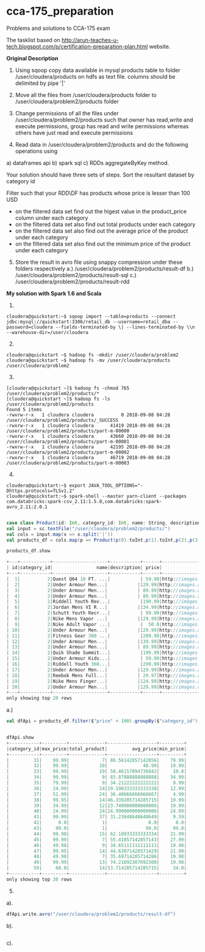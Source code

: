 # cca-175_preparation
Problems and solutions to CCA-175 exam

The tasklist based on http://arun-teaches-u-tech.blogspot.com/p/certification-preparation-plan.html website. 

__Original Description__
1. Using sqoop copy data available in mysql products table to folder /user/cloudera/products on hdfs as text file. columns should be delimited by pipe '|'

2. Move all the files from /user/cloudera/products folder to /user/cloudera/problem2/products folder

3. Change permissions of all the files under /user/cloudera/problem2/products such that owner has read,write and execute permissions, group has read and write permissions whereas others have just read and execute permissions
4. Read data in /user/cloudera/problem2/products and do the following operations using 

a) dataframes api 
b) spark sql 
c) RDDs aggregateByKey method. 

Your solution should have three sets of steps. Sort the resultant dataset by category id

Filter such that your RDD\DF has products whose price is lesser than 100 USD
- on the filtered data set find out the higest value in the product_price column under each category
- on the filtered data set also find out total products under each category
- on the filtered data set also find out the average price of the product under each category
- on the filtered data set also find out the minimum price of the product under each category

5. Store the result in avro file using snappy compression under these folders respectively
a.) /user/cloudera/problem2/products/result-df
b.) /user/cloudera/problem2/products/result-sql
c.) /user/cloudera/problem2/products/result-rdd

__My solution with Spark 1.6 and Scala__

1.

```console
cloudera@quickstart:~$ sqoop import --table=products --connect jdbc:mysql://quickstart:3306/retail_db --username=retail_dba --password=cloudera --fields-terminated-by \| --lines-terminated-by \\n --warehouse-dir=/user/cloudera
```

2.

```console
cloudera@quickstart ~$ hadoop fs -mkdir /user/cloudera/problem2
cloudera@quickstart ~$ hadoop fs -mv /user/cloudera/products /user/cloudera/problem2
```

3.

```console
[cloudera@quickstart ~]$ hadoop fs -chmod 765 /user/cloudera/problem2/products/*
[cloudera@quickstart ~]$ hadoop fs -ls /user/cloudera/problem2/products
Found 5 items
-rwxrw-r-x   1 cloudera cloudera          0 2018-09-08 04:28 /user/cloudera/problem2/products/_SUCCESS
-rwxrw-r-x   1 cloudera cloudera      41419 2018-09-08 04:28 /user/cloudera/problem2/products/part-m-00000
-rwxrw-r-x   1 cloudera cloudera      43660 2018-09-08 04:28 /user/cloudera/problem2/products/part-m-00001
-rwxrw-r-x   1 cloudera cloudera      42195 2018-09-08 04:28 /user/cloudera/problem2/products/part-m-00002
-rwxrw-r-x   1 cloudera cloudera      46719 2018-09-08 04:28 /user/cloudera/problem2/products/part-m-00003

```
4.

```console
cloudera@quickstart:~$ export JAVA_TOOL_OPTIONS="-Dhttps.protocols=TLSv1.2"
cloudera@quickstart:~$ spark-shell --master yarn-client --packages com.databricks:spark-csv_2.11:1.5.0,com.databricks:spark-avro_2.11:2.0.1

```
```scala

case class Product(id: Int, category_id: Int, name: String, description:String, price: Double, image:String )
val input = sc.textFile("/user/cloudera/problem2/products/")
val cols = input.map(x => x.split('|'))
val products_df = cols.map(p => Product(p(0).toInt,p(1).toInt,p(2),p(3),p(4).toDouble,p(5))).toDF

products_df.show

+---+-----------+--------------------+-----------+------+--------------------+
| id|category_id|                name|description| price|               image|
+---+-----------+--------------------+-----------+------+--------------------+
|  1|          2|Quest Q64 10 FT. ...|           | 59.98|http://images.acm...|
|  2|          2|Under Armour Men...|           |129.99|http://images.acm...|
|  3|          2|Under Armour Men...|           | 89.99|http://images.acm...|
|  4|          2|Under Armour Men...|           | 89.99|http://images.acm...|
|  5|          2|Riddell Youth Rev...|           |199.99|http://images.acm...|
|  6|          2|Jordan Mens VI R...|           |134.99|http://images.acm...|
|  7|          2|Schutt Youth Recr...|           | 99.99|http://images.acm...|
|  8|          2|Nike Mens Vapor ...|           |129.99|http://images.acm...|
|  9|          2|Nike Adult Vapor ...|           |  50.0|http://images.acm...|
| 10|          2|Under Armour Men...|           |129.99|http://images.acm...|
| 11|          2|Fitness Gear 300 ...|           |209.99|http://images.acm...|
| 12|          2|Under Armour Men...|           |139.99|http://images.acm...|
| 13|          2|Under Armour Men...|           | 89.99|http://images.acm...|
| 14|          2|Quik Shade Summit...|           |199.99|http://images.acm...|
| 15|          2|Under Armour Kids...|           | 59.99|http://images.acm...|
| 16|          2|Riddell Youth 360...|           |299.99|http://images.acm...|
| 17|          2|Under Armour Men...|           |129.99|http://images.acm...|
| 18|          2|Reebok Mens Full...|           | 29.97|http://images.acm...|
| 19|          2|Nike Mens Finger...|           |124.99|http://images.acm...|
| 20|          2|Under Armour Men...|           |129.99|http://images.acm...|
+---+-----------+--------------------+-----------+------+--------------------+
only showing top 20 rows

```
a.)

```scala
val dfApi = products_df.filter($"price" < 100).groupBy($"category_id").agg(max($"price").alias("max_price"),count($"id").alias("total_product"),avg($"price").alias("avg_price"),min($"price").alias("min_price"))


dfApi.show
+-----------+---------+-------------+------------------+---------+
|category_id|max_price|total_product|         avg_price|min_price|
+-----------+---------+-------------+------------------+---------+
|         31|    99.99|            7| 88.56142857142856|    79.99|
|         32|    99.99|           10|             48.99|    19.99|
|         33|    99.99|           19| 58.46157894736842|     10.8|
|         34|    99.99|            9| 83.87888888888888|    34.99|
|         35|    79.99|            9| 34.21222222222222|     9.99|
|         36|    24.99|           24|19.198333333333338|    12.99|
|         37|    51.99|           24| 36.40666666666667|     4.99|
|         38|    99.95|           14|46.339285714285715|    19.99|
|         39|    34.99|           12|23.740000000000006|    19.99|
|         40|    24.99|           24|24.990000000000006|    24.99|
|         41|    99.99|           37| 31.23648648648649|     9.59|
|         42|      0.0|            1|               0.0|      0.0|
|         43|     99.0|            1|              99.0|     99.0|
|         44|    99.98|           15| 62.18933333333334|    21.99|
|         45|    99.99|            7| 55.41857142857143|    27.99|
|         46|    49.98|            9| 34.65111111111111|    19.98|
|         47|    99.95|           14| 44.63071428571429|    21.99|
|         48|    49.98|            7| 35.69714285714286|    19.98|
|         49|    99.99|           13| 74.21692307692308|    19.98|
|         50|     60.0|           14|53.714285714285715|     34.0|
+-----------+---------+-------------+------------------+---------+
only showing top 20 rows


```


5. 

a).
```scala
dfApi.write.avro("/user/cloudera/problem2/products/result-df")
```
b).
```scala

```
c).
```scala

```

